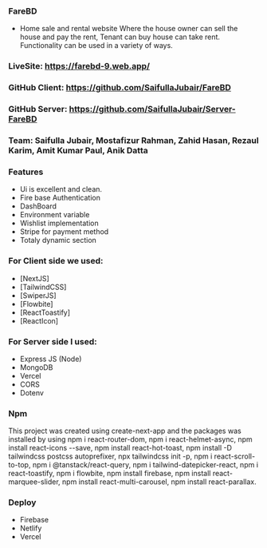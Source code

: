 ### FareBD

- Home sale and rental website
  Where the house owner can sell the house and pay the rent, Tenant can buy house can take rent. Functionality can be used in a variety of ways.

### LiveSite: https://farebd-9.web.app/

### GitHub Client: https://github.com/SaifullaJubair/FareBD

### GitHub Server: https://github.com/SaifullaJubair/Server-FareBD

### Team: Saifulla Jubair, Mostafizur Rahman, Zahid Hasan, Rezaul Karim, Amit Kumar Paul, Anik Datta

### Features

- Ui is excellent and clean.
- Fire base Authentication
- DashBoard
- Environment variable
- Wishlist implementation
- Stripe for payment method
- Totaly dynamic section

### For Client side we used:

- [NextJS]
- [TailwindCSS]
- [SwiperJS]
- [Flowbite]
- [ReactToastify]
- [ReactIcon]

### For Server side I used:

- Express JS (Node)
- MongoDB
- Vercel
- CORS
- Dotenv

### Npm

This project was created using create-next-app and the packages was installed by using
npm i react-router-dom, 
npm i react-helmet-async, 
npm install react-icons --save, 
npm install react-hot-toast, 
npm install -D tailwindcss postcss autoprefixer, 
npx tailwindcss init -p, 
npm i react-scroll-to-top, 
npm i @tanstack/react-query, 
npm i tailwind-datepicker-react, 
npm i react-toastify, 
npm i flowbite, 
npm install firebase, 
npm install react-marquee-slider, 
npm install react-multi-carousel, 
npm install react-parallax.

### Deploy

- Firebase
- Netlify
- Vercel